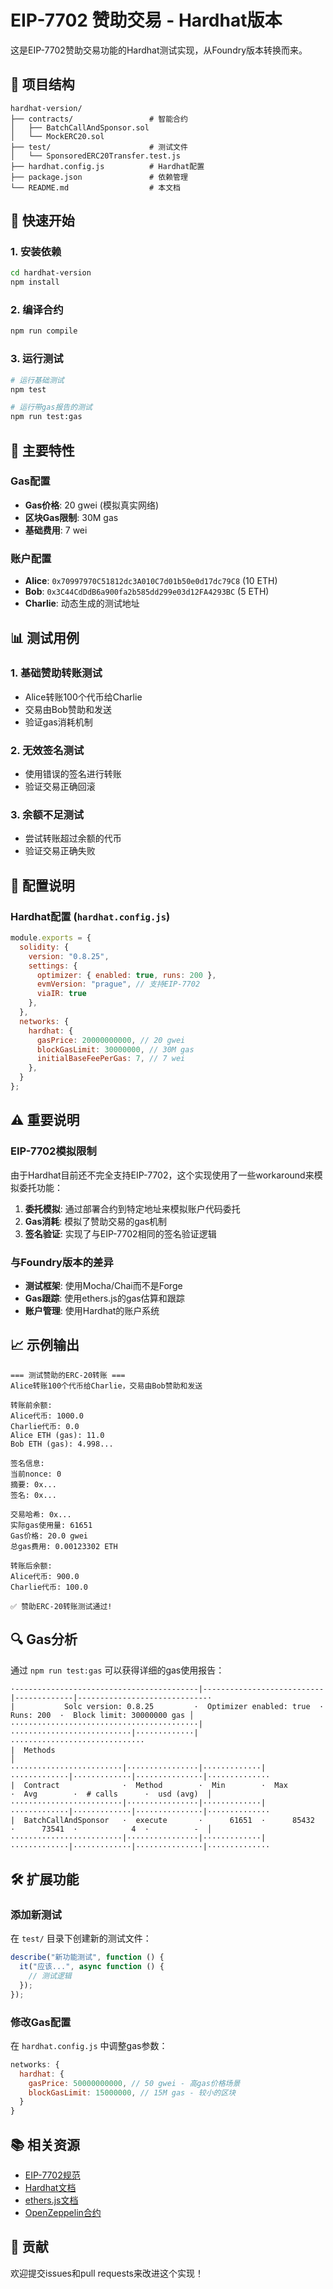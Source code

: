 # EIP-7702 赞助交易 - Hardhat版本

这是EIP-7702赞助交易功能的Hardhat测试实现，从Foundry版本转换而来。

## 📁 项目结构

```
hardhat-version/
├── contracts/                 # 智能合约
│   ├── BatchCallAndSponsor.sol
│   └── MockERC20.sol
├── test/                      # 测试文件
│   └── SponsoredERC20Transfer.test.js
├── hardhat.config.js          # Hardhat配置
├── package.json               # 依赖管理
└── README.md                  # 本文档
```

## 🚀 快速开始

### 1. 安装依赖

```bash
cd hardhat-version
npm install
```

### 2. 编译合约

```bash
npm run compile
```

### 3. 运行测试

```bash
# 运行基础测试
npm test

# 运行带gas报告的测试
npm run test:gas
```

## 🎯 主要特性

### Gas配置
- **Gas价格**: 20 gwei (模拟真实网络)
- **区块Gas限制**: 30M gas
- **基础费用**: 7 wei

### 账户配置
- **Alice**: `0x70997970C51812dc3A010C7d01b50e0d17dc79C8` (10 ETH)
- **Bob**: `0x3C44CdDdB6a900fa2b585dd299e03d12FA4293BC` (5 ETH)
- **Charlie**: 动态生成的测试地址

## 📊 测试用例

### 1. 基础赞助转账测试
- Alice转账100个代币给Charlie
- 交易由Bob赞助和发送
- 验证gas消耗机制

### 2. 无效签名测试
- 使用错误的签名进行转账
- 验证交易正确回滚

### 3. 余额不足测试
- 尝试转账超过余额的代币
- 验证交易正确失败

## 🔧 配置说明

### Hardhat配置 (`hardhat.config.js`)

```javascript
module.exports = {
  solidity: {
    version: "0.8.25",
    settings: {
      optimizer: { enabled: true, runs: 200 },
      evmVersion: "prague", // 支持EIP-7702
      viaIR: true
    },
  },
  networks: {
    hardhat: {
      gasPrice: 20000000000, // 20 gwei
      blockGasLimit: 30000000, // 30M gas
      initialBaseFeePerGas: 7, // 7 wei
    },
  }
};
```

## ⚠️ 重要说明

### EIP-7702模拟限制
由于Hardhat目前还不完全支持EIP-7702，这个实现使用了一些workaround来模拟委托功能：

1. **委托模拟**: 通过部署合约到特定地址来模拟账户代码委托
2. **Gas消耗**: 模拟了赞助交易的gas机制
3. **签名验证**: 实现了与EIP-7702相同的签名验证逻辑

### 与Foundry版本的差异
- **测试框架**: 使用Mocha/Chai而不是Forge
- **Gas跟踪**: 使用ethers.js的gas估算和跟踪
- **账户管理**: 使用Hardhat的账户系统

## 📈 示例输出

```
=== 测试赞助的ERC-20转账 ===
Alice转账100个代币给Charlie，交易由Bob赞助和发送

转账前余额:
Alice代币: 1000.0
Charlie代币: 0.0
Alice ETH (gas): 11.0
Bob ETH (gas): 4.998...

签名信息:
当前nonce: 0
摘要: 0x...
签名: 0x...

交易哈希: 0x...
实际gas使用量: 61651
Gas价格: 20.0 gwei
总gas费用: 0.00123302 ETH

转账后余额:
Alice代币: 900.0
Charlie代币: 100.0

✅ 赞助ERC-20转账测试通过!
```

## 🔍 Gas分析

通过 `npm run test:gas` 可以获得详细的gas使用报告：

```
·-----------------------------------------|---------------------------|-------------|-----------------------------·
|           Solc version: 0.8.25         ·  Optimizer enabled: true  ·  Runs: 200  ·  Block limit: 30000000 gas │
··········································|···························|·············|······························
|  Methods                                                                                                         │
·························|················|·············|·············|·············|···············|··············
|  Contract              ·  Method        ·  Min        ·  Max        ·  Avg        ·  # calls      ·  usd (avg)  │
·························|················|·············|·············|·············|···············|··············
|  BatchCallAndSponsor   ·  execute       ·      61651  ·      85432  ·      73541  ·            4  ·          -  │
·························|················|·············|·············|·············|···············|··············
```

## 🛠️ 扩展功能

### 添加新测试
在 `test/` 目录下创建新的测试文件：

```javascript
describe("新功能测试", function () {
  it("应该...", async function () {
    // 测试逻辑
  });
});
```

### 修改Gas配置
在 `hardhat.config.js` 中调整gas参数：

```javascript
networks: {
  hardhat: {
    gasPrice: 50000000000, // 50 gwei - 高gas价格场景
    blockGasLimit: 15000000, // 15M gas - 较小的区块
  }
}
```

## 📚 相关资源

- [EIP-7702规范](https://eips.ethereum.org/EIPS/eip-7702)
- [Hardhat文档](https://hardhat.org/docs)
- [ethers.js文档](https://docs.ethers.org/)
- [OpenZeppelin合约](https://docs.openzeppelin.com/contracts/)

## 🤝 贡献

欢迎提交issues和pull requests来改进这个实现！
